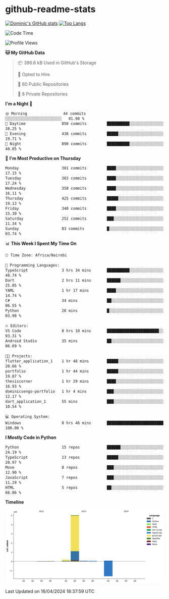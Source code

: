 # github-readme-stats
[![Dominic's GitHub stats](https://github-readme-stats.vercel.app/api?username=Domengo&show_icons=true)](https://github.com/anuraghazra/github-readme-stats)
[![Top Langs](https://github-readme-stats.vercel.app/api/top-langs/?username=Domengo&show_icons=true)](https://github.com/Domengo/github-readme-stats)

<!--START_SECTION:waka-->
![Code Time](http://img.shields.io/badge/Code%20Time-603%20hrs%201%20min-blue)

![Profile Views](http://img.shields.io/badge/Profile%20Views-0-blue)

**🐱 My GitHub Data** 

> 📦 396.6 kB Used in GitHub's Storage 
 > 
> 💼 Opted to Hire
 > 
> 📜 60 Public Repositories 
 > 
> 🔑 8 Private Repositories 
 > 
**I'm a Night 🦉** 

```text
🌞 Morning                44 commits          ░░░░░░░░░░░░░░░░░░░░░░░░░   01.98 % 
🌆 Daytime                850 commits         ██████████░░░░░░░░░░░░░░░   38.25 % 
🌃 Evening                438 commits         █████░░░░░░░░░░░░░░░░░░░░   19.71 % 
🌙 Night                  890 commits         ██████████░░░░░░░░░░░░░░░   40.05 % 
```
📅 **I'm Most Productive on Thursday** 

```text
Monday                   381 commits         ████░░░░░░░░░░░░░░░░░░░░░   17.15 % 
Tuesday                  383 commits         ████░░░░░░░░░░░░░░░░░░░░░   17.24 % 
Wednesday                358 commits         ████░░░░░░░░░░░░░░░░░░░░░   16.11 % 
Thursday                 425 commits         █████░░░░░░░░░░░░░░░░░░░░   19.13 % 
Friday                   340 commits         ████░░░░░░░░░░░░░░░░░░░░░   15.30 % 
Saturday                 252 commits         ███░░░░░░░░░░░░░░░░░░░░░░   11.34 % 
Sunday                   83 commits          █░░░░░░░░░░░░░░░░░░░░░░░░   03.74 % 
```


📊 **This Week I Spent My Time On** 

```text
🕑︎ Time Zone: Africa/Nairobi

💬 Programming Languages: 
TypeScript               3 hrs 34 mins       ██████████░░░░░░░░░░░░░░░   40.74 % 
Dart                     2 hrs 11 mins       ██████░░░░░░░░░░░░░░░░░░░   25.05 % 
YAML                     1 hr 17 mins        ████░░░░░░░░░░░░░░░░░░░░░   14.74 % 
C#                       34 mins             ██░░░░░░░░░░░░░░░░░░░░░░░   06.55 % 
Python                   20 mins             █░░░░░░░░░░░░░░░░░░░░░░░░   03.98 % 

🔥 Editors: 
VS Code                  8 hrs 10 mins       ███████████████████████░░   93.31 % 
Android Studio           35 mins             ██░░░░░░░░░░░░░░░░░░░░░░░   06.69 % 

🐱‍💻 Projects: 
flutter_application_1    1 hr 48 mins        █████░░░░░░░░░░░░░░░░░░░░   20.66 % 
portfolio                1 hr 44 mins        █████░░░░░░░░░░░░░░░░░░░░   19.87 % 
thesiscorner             1 hr 29 mins        ████░░░░░░░░░░░░░░░░░░░░░   16.93 % 
dominicsengo-portfolio   1 hr 4 mins         ███░░░░░░░░░░░░░░░░░░░░░░   12.17 % 
dart_application_1       55 mins             ███░░░░░░░░░░░░░░░░░░░░░░   10.54 % 

💻 Operating System: 
Windows                  8 hrs 46 mins       █████████████████████████   100.00 % 
```

**I Mostly Code in Python** 

```text
Python                   15 repos            ██████░░░░░░░░░░░░░░░░░░░   24.19 % 
TypeScript               13 repos            █████░░░░░░░░░░░░░░░░░░░░   20.97 % 
Move                     8 repos             ███░░░░░░░░░░░░░░░░░░░░░░   12.90 % 
JavaScript               7 repos             ███░░░░░░░░░░░░░░░░░░░░░░   11.29 % 
HTML                     5 repos             ██░░░░░░░░░░░░░░░░░░░░░░░   08.06 % 
```



**Timeline**

![Lines of Code chart](https://raw.githubusercontent.com/Domengo/Domengo/main/assets/bar_graph.png)


 Last Updated on 16/04/2024 18:37:59 UTC
<!--END_SECTION:waka-->



